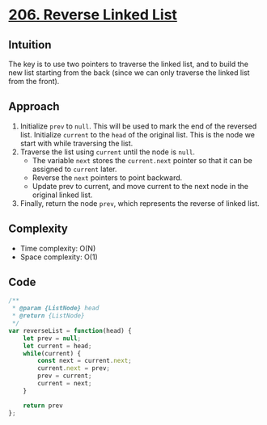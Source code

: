 # [206. Reverse Linked List](https://leetcode.com/problems/reverse-linked-list/)

## Intuition
The key is to use two pointers to traverse the linked list, and to build the new list starting from the back (since we can only traverse the linked list from the front).

## Approach

1. Initialize `prev` to `null`. This will be used to mark the end of the reversed list.
Initialize `current` to the `head` of the original list. This is the node we start with while traversing the list.
2. Traverse the list using `current` until the node is `null`.
   - The variable `next` stores the `current.next` pointer so that it can be assigned to `current` later.
   - Reverse the `next` pointers to point backward.
   - Update prev to current, and move current to the next node in the original linked list.
3. Finally, return the node `prev`, which represents the reverse of linked list. 

## Complexity
- Time complexity: O(N)
- Space complexity: O(1)

## Code
```javascript
/**
 * @param {ListNode} head
 * @return {ListNode}
 */
var reverseList = function(head) {
    let prev = null;
    let current = head;
    while(current) {
        const next = current.next;
        current.next = prev;
        prev = current;
        current = next;
    }

    return prev
};
```
